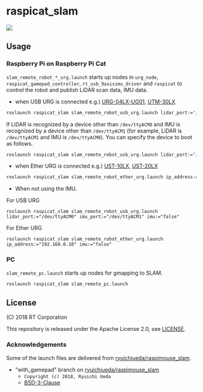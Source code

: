 # raspicat_slam

[![](https://i.gyazo.com/19308c7f22694d8a02b9a3dc3da4b5f5.jpg)](https://www.rt-shop.jp/blog/archives/11023)

## Usage

### Raspberry Pi on Raspberry Pi Cat

`slam_remote_robot_*_urg.launch` starts up nodes in `urg_node`, `raspicat_gamepad_controller`, `rt_usb_9axisimu_driver` and `raspicat` to control the robot and publish LiDAR scan data, IMU data.

* when USB URG is connected e.g.) [URG-04LX-UG01](https://www.hokuyo-aut.co.jp/search/single.php?serial=17), [UTM-30LX](https://www.hokuyo-aut.co.jp/search/single.php?serial=21)
```sh
roslaunch raspicat_slam slam_remote_robot_usb_urg.launch lidar_port:="/dev/ttyACM0" imu_port:="/dev/ttyACM1"
```
If LiDAR is recognized by a device other than `/dev/ttyACM0` and IMU is recognized by a device other than `/dev/ttyACM1` (for example, LiDAR is `/dev/ttyACM1` and IMU is `/dev/ttyACM0`). You can specify the device to boot as follows.
```sh
roslaunch raspicat_slam slam_remote_robot_usb_urg.launch lidar_port:="/dev/ttyACM1" imu_port:="/dev/ttyACM0"
```

* when Ether URG is connected e.g.) [UST-10LX](https://www.hokuyo-aut.co.jp/search/single.php?serial=16), [UST-20LX](https://www.hokuyo-aut.co.jp/search/single.php?serial=16)
```sh
roslaunch raspicat_slam slam_remote_robot_ether_urg.launch ip_address:="192.168.0.10"
```
* When not using the IMU.
 
For USB URG 
```
roslaunch raspicat_slam slam_remote_robot_usb_urg.launch lidar_port:="/dev/ttyACM0" imu_port:="/dev/ttyACM1" imu:="false"
```
For Ether URG 
```
roslaunch raspicat_slam slam_remote_robot_ether_urg.launch ip_address:="192.168.0.10" imu:="false"
```


### PC

`slam_remote_pc.launch` starts up nodes for gmapping to SLAM.

```sh
roslaunch raspicat_slam slam_remote_pc.launch
```

## License

(C) 2018 RT Corporation

This repository is released under the Apache License 2.0, see [LICENSE](./LICENSE).

### Acknowledgements

Some of the launch files are delivered from [ryuichiueda/raspimouse_slam](https://github.com/ryuichiueda/raspimouse_slam/tree/with_gamepad).
* "with_gamepad" branch on [ryuichiueda/raspimouse_slam](https://github.com/ryuichiueda/raspimouse_slam/tree/with_gamepad)
  * `Copyright (c) 2018, Ryuichi Ueda`
  * [BSD-3-Clause](https://github.com/ryuichiueda/raspimouse_slam/blob/21bebfb6bad103fc2cf8d2f4216539e1f2dee93a/LICENSE)

